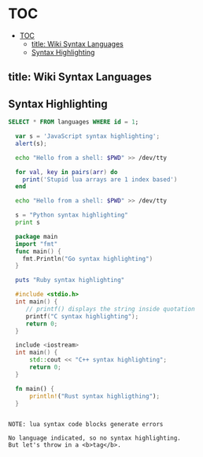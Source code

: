 # TOC

*   [TOC](#toc)
    *   [title: Wiki Syntax Languages](#title-wiki-syntax-languages)
    *   [Syntax Highlighting](#syntax-highlighting)

## title: Wiki Syntax Languages

## Syntax Highlighting

```sql
SELECT * FROM languages WHERE id = 1;
```

```javascript
  var s = 'JavaScript syntax highlighting';
  alert(s);
```

```sh
  echo "Hello from a shell: $PWD" >> /dev/tty
```

```lua
  for val, key in pairs(arr) do
    print('Stupid lua arrays are 1 index based')
  end
```

```bash
  echo "Hello from a shell: $PWD" >> /dev/tty
```

```python
  s = "Python syntax highlighting"
  print s
```

```go
  package main
  import "fmt"
  func main() {
    fmt.Println("Go syntax highlighting")
  }
```

```ruby
  puts "Ruby syntax highlighting"
```

```c
  #include <stdio.h>
  int main() {
     // printf() displays the string inside quotation
     printf("C syntax highlighting");
     return 0;
  }
```


```cpp
  include <iostream>
  int main() {
      std::cout << "C++ syntax highlighting";
      return 0;
  }
```

```rust
  fn main() {
      println!("Rust syntax highligthing");
  }
```

```

NOTE: lua syntax code blocks generate errors

No language indicated, so no syntax highlighting.
But let's throw in a <b>tag</b>.
```
